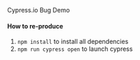 Cypress.io Bug Demo

#### How to re-produce

1. `npm install` to install all dependencies
4. `npm run cypress open` to launch cypress